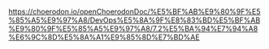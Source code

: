 https://choerodon.io/openChoerodonDoc/%E5%BF%AB%E9%80%9F%E5%85%A5%E9%97%A8/DevOps%E5%8A%9F%E8%83%BD%E5%BF%AB%E9%80%9F%E5%85%A5%E9%97%A8/7.2%E5%BA%94%E7%94%A8%E6%9C%8D%E5%8A%A1%E9%85%8D%E7%BD%AE